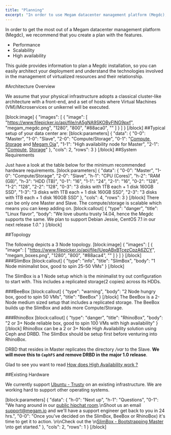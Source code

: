 ```yaml
---
title: "Planning"
excerpt: "In order to use Megam datacenter management platform (Megdc), deployment architecture of the nodes needs to be planned."
---
```

In order to get the most out of a Megam datacenter management platform (Megdc), we recommend that you create a plan with the features.
  * Performance
  * Scalability
  * High availability 

This guide provides information to plan a Megdc installation, so you can easily architect your deployment and understand the technologies involved in the management of virtualized resources and their relationship.

#Architecture Overview

We assume that your physical infrastructure adopts a classical cluster-like architecture with a front-end, and a set of hosts where Virtual Machines (VM)/Microservices or unikernel will be executed. 



[block:image]
{
  "images": [
    {
      "image": [
        "https://www.filepicker.io/api/file/nA5gNA9SKOByFlNG9pxf",
        "megam_megdc.png",
        "1280",
        "800",
        "#88aca0",
        ""
      ]
    }
  ]
}
[/block]
##Typical setup of your data center are:
[block:parameters]
{
  "data": {
    "0-0": "Master",
    "1-0": "Slave",
    "2-0": "Compute/Storage",
    "0-1": "[Compute](http://opennebula.org), [Storage](http://ceph.com) and [Megam Oja](doc:megam_oja)",
    "1-1": "High availability node for Master",
    "2-1": "[Compute](http://opennebula.org), [Storage](http://ceph.com)"
  },
  "cols": 2,
  "rows": 3
}
[/block]
##System Requirements

Just have a look at the table below for the minimum recommended hardware requirements.
[block:parameters]
{
  "data": {
    "0-0": "Master",
    "1-0": "Compute/Storage",
    "2-0": "Slave",
    "h-1": "CPU (Cores)",
    "h-2": "RAM (GB)",
    "h-3": "HDD (TB)",
    "0-1": "16",
    "1-1": "24",
    "2-1": "16",
    "0-2": "128",
    "1-2": "128",
    "2-2": "128",
    "0-3": "3 disks with 1TB each + 1 disk 160GB SSD",
    "1-3": "3 disks with 1TB each +  1 disk 160GB SSD",
    "2-3": "3 disks with 1TB each + 1 disk 160GB SSD"
  },
  "cols": 4,
  "rows": 3
}
[/block]
There can be only one Master and Slave. The compute/storage is scalable which means you can keep adding on.
[block:callout]
{
  "type": "danger",
  "title": "Linux flavor",
  "body": "We love ubuntu trusty 14.04, hence the Megdc supports the same. We plan to support Debian Jessie, CentOS 7.1 in our next release *1.0*."
}
[/block]

##Topology

The following depicts a 3 Node topology. 
[block:image]
{
  "images": [
    {
      "image": [
        "https://www.filepicker.io/api/file/lUepABxBTcezCpzA6ZCY",
        "megam_boxes.png",
        "1280",
        "800",
        "#88aca4",
        ""
      ]
    }
  ]
}
[/block]
###SlimBox
[block:callout]
{
  "type": "info",
  "title": "SlimBox",
  "body": "1 Node minimalist box, good to spin 25-50 VMs"
}
[/block]

The SlimBox is a 1 Node setup which is the minimalist try out configuration to start with. This includes a replicated storage(2 copies) across its HDDs. 

###BeeBox
[block:callout]
{
  "type": "warning",
  "body": "2 Node hungry box, good to spin 50 VMs",
  "title": "BeeBox"
}
[/block]
The BeeBox is a 2-Node medium sized setup that includes a  replicated storage. The BeeBox builds up the SlimBox and adds more Compute/Storage.

###RhinoBox
[block:callout]
{
  "type": "danger",
  "title": "RhinoBox",
  "body": "2 or 3+ Node reliable box, good to spin 100 VMs with high availability"
}
[/block]
RhinoBox can be a 2 or 3+ Node High Availability solution using Ceph and  DRBD.  The SlimBox should be setup first before venturing into RhinoBox. 

DRBD that resides in Master replicates the directory */var* to the Slave. **We will move this to `CephFS` and remove DRBD in the major 1.0 release**.


Glad to see you want to read [How does High Availability work ?](doc:megam_ha_works) 

##Existing Hardware

We currently support [Ubuntu - Trusty](https://insights.ubuntu.com/2014/04/17/whats-new-in-ubuntu-server-14-04-lts/) on an existing infrastructure.  We are working hard to support other operating systems.

[block:parameters]
{
  "data": {
    "h-0": "Next up",
    "h-1": "Questions",
    "0-1": "We hang around in our [public hipchat room](http://j.mp/megamchat).\nShoot us an email [support@megam.io](mailto:support@megam.io) and we'll have a support engineer get back to you in 24 hrs.",
    "0-0": "Once you've decided on the SlimBox, BeeBox or RhinoBox) it's time to get it to action. \n\nCheck out the \n[SlimBox - Bootstrapping Master](doc:megam_slimbox_bootstrap) \nto get started."
  },
  "cols": 2,
  "rows": 1
}
[/block]